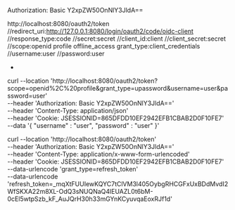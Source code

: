 Authorization: Basic Y2xpZW50OnNlY3JldA==

http://localhost:8080/oauth2/token
//redirect_uri:http://127.0.0.1:8080/login/oauth2/code/oidc-client
//response_type:code
//secret:secret
//client_id:client
//client_secret:secret
//scope:openid profile offline_access
grant_type:client_credentials
//username:user
//password:user


*
curl --location 'http://localhost:8080/oauth2/token?scope=openid%2C%20profile&grant_type=upassword&username=user&password=user' \
--header 'Authorization: Basic Y2xpZW50OnNlY3JldA==' \
--header 'Content-Type: application/json' \
--header 'Cookie: JSESSIONID=865DFDD10EF2942EFB1CBAB2D0F10FE7' \
--data '{
    "username" : "user",
    "password" : "user"
}'

curl --location 'http://localhost:8080/oauth2/token' \
--header 'Authorization: Basic Y2xpZW50OnNlY3JldA==' \
--header 'Content-Type: application/x-www-form-urlencoded' \
--header 'Cookie: JSESSIONID=865DFDD10EF2942EFB1CBAB2D0F10FE7' \
--data-urlencode 'grant_type=refresh_token' \
--data-urlencode 'refresh_token=_mqXtFUUIewKQYC7tClVM3l405OybgRHCGFxUxBDdMvdI2WfSKXA22m8XL-OdQ3sNUQNaQ4lEUAZL0t6bM-0cEl5wtpSzb_kF_AuJQrH30h33mGYnKCyuvqaEoxRJf1d'